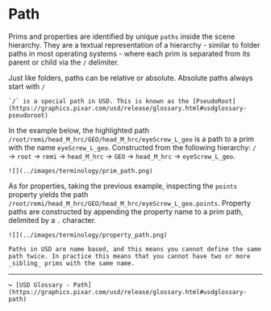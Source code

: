 # Path

Prims and properties are identified by unique `paths` inside the scene hierarchy. They are a textual representation of a hierarchy - similar to folder paths in most operating systems - where each prim is separated from its parent or child via the `/` delimiter.

Just like folders, paths can be relative or absolute. Absolute paths always start with `/`

```admonish info title=""
`/` is a special path in USD. This is known as the [PseudoRoot](https://graphics.pixar.com/usd/release/glossary.html#usdglossary-pseudoroot)
```

In the example below, the highlighted path `/root/remi/head_M_hrc/GEO/head_M_hrc/eyeScrew_L_geo` is a path to a prim with the name `eyeScrew_L_geo`. Constructed from the following hierarchy: `/` → `root` → `remi` → `head_M_hrc` → `GEO` → `head_M_hrc` → `eyeScrew_L_geo`.

```admonish example title="Prim Path Example"
![](../images/terminology/prim_path.png)
```

As for properties, taking the previous example, inspecting the `points` property yields the path `/root/remi/head_M_hrc/GEO/head_M_hrc/eyeScrew_L_geo.points`. Property paths are constructed by appending the property name to a prim path, delimited by a `.` character.

```admonish example title="Property Path Example"
![](../images/terminology/property_path.png)
```

```admonish warning title=""
Paths in USD are name based, and this means you cannot define the same path twice. In practice this means that you cannot have two or more _sibling_ prims with the same name.
```

---

```admonish note title=""
↪ [USD Glossary - Path](https://graphics.pixar.com/usd/release/glossary.html#usdglossary-path)
```
